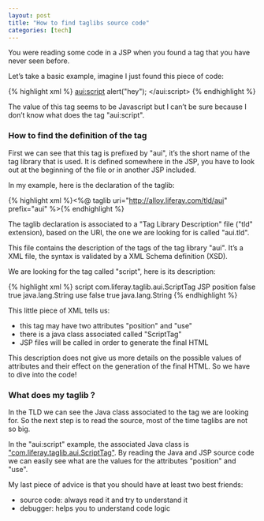 ```yaml
---
layout: post
title: "How to find taglibs source code"
categories: [tech]
---
```

You were reading some code in a JSP when you found a tag that you have never seen before.

Let’s take a basic example, imagine I just found this piece of code:

{% highlight xml %}
<aui:script>
alert("hey");
</aui:script>
{% endhighlight %}

The value of this tag seems to be Javascript but I can’t be sure because I don’t know what does the tag "aui:script".
<!--more-->

<h3>How to find the definition of the tag</h3>

First we can see that this tag is prefixed by "aui", it’s the short name of the tag library that is used.
It is defined somewhere in the JSP, you have to look out at the beginning of the file or in another JSP included.

In my example, here is the declaration of the taglib:

{% highlight xml %}<%@ taglib uri="http://alloy.liferay.com/tld/aui" prefix="aui" %>{% endhighlight %}

The taglib declaration is associated to a "Tag Library Description" file ("tld" extension), based on the URI, the one we are looking for is called "aui.tld".

This file contains the description of the tags of the tag library "aui". It’s a XML file, the syntax is validated by a XML Schema definition (XSD).

We are looking for the tag called "script", here is its description:

{% highlight xml %}
<tag>
        <name>script</name>
        <tag-class>com.liferay.taglib.aui.ScriptTag</tag-class>
        <body-content>JSP</body-content>
        <attribute>
            <name>position</name>
            <required>false</required>
            <rtexprvalue>true</rtexprvalue>
            <type>java.lang.String</type>
        </attribute>
        <attribute>
            <name>use</name>
            <required>false</required>
            <rtexprvalue>true</rtexprvalue>
            <type>java.lang.String</type>
        </attribute>
</tag>
{% endhighlight %}

This little piece of XML tells us:

<ul>
<li>this tag may have two attributes "position" and "use"</li>
<li>there is a java class associated called "ScriptTag"</li>
<li>JSP files will be called in order to generate the final HTML</li>
</ul>

This description does not give us more details on the possible values of attributes and their effect on the generation of the final HTML. So we have to dive into the code!

<h3>What does my taglib ?</h3>

In the TLD we can see the Java class associated to the tag we are looking for. So the next step is to read the source, most of the time taglibs are not so big.

In the "aui:script" example, the associated Java class is <a href="https://github.com/liferay/liferay-portal/blob/master/util-taglib/src/com/liferay/taglib/aui/ScriptTag.java" target="_blank">"com.liferay.taglib.aui.ScriptTag"</a>.
By reading the Java and JSP source code we can easily see what are the values for the attributes "position" and "use".

My last piece of advice is that you should have at least two best friends:

<ul>
    <li>source code: always read it and try to understand it</li>
    <li>debugger: helps you to understand code logic</li>
</ul>
